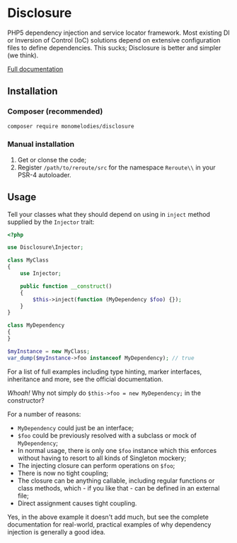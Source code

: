# Disclosure
PHP5 dependency injection and service locator framework.
Most existing DI or Inversion of Control (IoC) solutions depend on extensive
configuration files to define dependencies. This sucks; Disclosure is better
and simpler (we think).

[Full documentation](http://disclosure.monomelodies.nl/docs/)

## Installation

### Composer (recommended)
```sh
composer require monomelodies/disclosure
```

### Manual installation
1. Get or clonse the code;
2. Register `/path/to/reroute/src` for the namespace `Reroute\\` in your PSR-4
   autoloader.

## Usage
Tell your classes what they should depend on using in `inject` method supplied
by the `Injector` trait:

```php
<?php

use Disclosure\Injector;

class MyClass
{
    use Injector;

    public function __construct()
    {
        $this->inject(function (MyDependency $foo) {});
    }
}

class MyDependency
{
}

$myInstance = new MyClass;
var_dump($myInstance->foo instanceof MyDependency); // true

```

For a list of full examples including type hinting, marker interfaces,
inheritance and more, see the official documentation.

_Whoah!_ Why not simply do `$this->foo = new MyDependency;` in the constructor?

For a number of reasons:

- `MyDependency` could just be an interface;
- `$foo` could be previously resolved with a subclass or mock of `MyDependency`;
- In normal usage, there is only one `$foo` instance which this enforces without
    having to resort to all kinds of Singleton mockery;
- The injecting closure can perform operations on `$foo`;
- There is now no tight coupling;
- The closure can be anything callable, including regular functions or class
    methods, which - if you like that - can be defined in an external file;
- Direct assignment causes tight coupling.

Yes, in the above example it doesn't add much, but see the complete
documentation for real-world, practical examples of why dependency injection
is generally a good idea.

